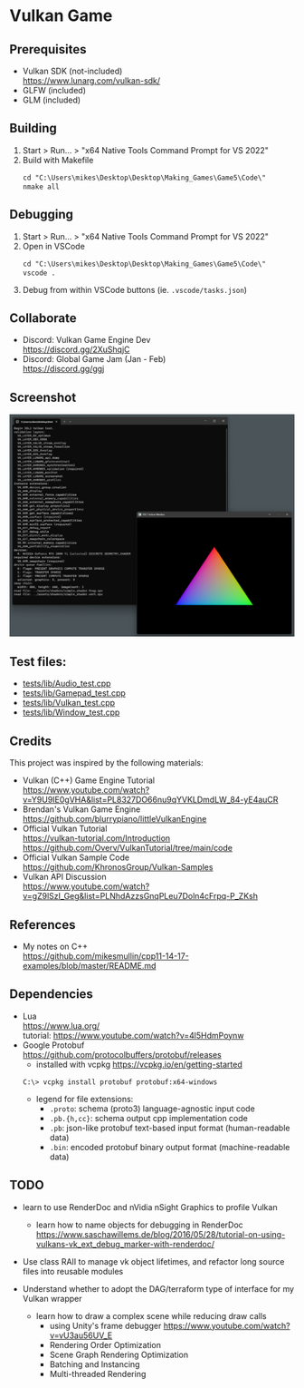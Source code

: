 # Vulkan Game

## Prerequisites
- Vulkan SDK (not-included)  
  https://www.lunarg.com/vulkan-sdk/
- GLFW (included)
- GLM (included)

## Building
1. Start > Run... > "x64 Native Tools Command Prompt for VS 2022"
2. Build with Makefile
   ```
   cd "C:\Users\mikes\Desktop\Desktop\Making_Games\Game5\Code\"
   nmake all
   ```

## Debugging
1. Start > Run... > "x64 Native Tools Command Prompt for VS 2022"
2. Open in VSCode
   ```
   cd "C:\Users\mikes\Desktop\Desktop\Making_Games\Game5\Code\"
   vscode .
   ```
4. Debug from within VSCode buttons (ie. `.vscode/tasks.json`)

## Collaborate

- Discord: Vulkan Game Engine Dev  
  https://discord.gg/2XuShqjC
- Discord: Global Game Jam (Jan - Feb)  
  https://discord.gg/ggj

## Screenshot
![screenshot](docs/imgs/screenshot1.png)

## Test files:
- [tests/lib/Audio_test.cpp](tests/lib/Audio_test.cpp)
- [tests/lib/Gamepad_test.cpp](tests/lib/Gamepad_test.cpp)
- [tests/lib/Vulkan_test.cpp](tests/lib/Vulkan_test.cpp)
- [tests/lib/Window_test.cpp](tests/lib/Window_test.cpp)

## Credits

This project was inspired by the following materials:

- Vulkan (C++) Game Engine Tutorial  
  https://www.youtube.com/watch?v=Y9U9IE0gVHA&list=PL8327DO66nu9qYVKLDmdLW_84-yE4auCR
- Brendan's Vulkan Game Engine  
  https://github.com/blurrypiano/littleVulkanEngine
- Official Vulkan Tutorial  
  https://vulkan-tutorial.com/Introduction  
  https://github.com/Overv/VulkanTutorial/tree/main/code
- Official Vulkan Sample Code  
  https://github.com/KhronosGroup/Vulkan-Samples
- Vulkan API Discussion  
  https://www.youtube.com/watch?v=gZ9lSzI_Geg&list=PLNhdAzzsGnqPLeu7Doln4cFrpq-P_ZKsh

## References

- My notes on C++  
  https://github.com/mikesmullin/cpp11-14-17-examples/blob/master/README.md

## Dependencies
- Lua  
  https://www.lua.org/  
  tutorial: https://www.youtube.com/watch?v=4l5HdmPoynw
- Google Protobuf  
  https://github.com/protocolbuffers/protobuf/releases
  - installed with vcpkg https://vcpkg.io/en/getting-started
  ```
  C:\> vcpkg install protobuf protobuf:x64-windows
  ```
  - legend for file extensions:
    - `.proto`: schema (proto3) language-agnostic input code
    - `.pb.{h,cc}`: schema output cpp implementation code
    - `.pb`: json-like protobuf text-based input format (human-readable data)
    - `.bin`: encoded protobuf binary output format (machine-readable data)

## TODO

- learn to use RenderDoc and nVidia nSight Graphics to profile Vulkan
  - learn how to name objects for debugging in RenderDoc
    https://www.saschawillems.de/blog/2016/05/28/tutorial-on-using-vulkans-vk_ext_debug_marker-with-renderdoc/

- Use class RAII to manage vk object lifetimes, and refactor long source files into reusable modules
- Understand whether to adopt the DAG/terraform type of interface for my Vulkan wrapper
  - learn how to draw a complex scene while reducing draw calls
    - using Unity's frame debugger https://www.youtube.com/watch?v=vU3au56UV_E
    - Rendering Order Optimization
    - Scene Graph Rendering Optimization
    - Batching and Instancing
    - Multi-threaded Rendering



